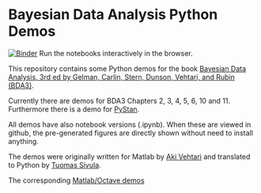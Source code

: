 # Bayesian Data Analysis Python Demos
[![Binder](http://mybinder.org/badge.svg)](http://mybinder.org/repo/avehtari/BDA_py_demos) Run the notebooks interactively in the browser.

This repository contains some Python demos for the book [Bayesian Data
Analysis, 3rd ed by Gelman, Carlin, Stern, Dunson, Vehtari, and Rubin (BDA3)](http://www.stat.columbia.edu/~gelman/book/).

Currently there are demos for BDA3 Chapters 2, 3, 4, 5, 6, 10 and 11. Furthermore there is a demo for [PyStan](https://github.com/stan-dev/pystan).

All demos have also notebook versions (.ipynb). When these are viewed
in github, the pre-generated figures are directly shown without need
to install anything.

The demos were originally written for Matlab by [Aki
Vehtari](http://users.aalto.fi/~ave/) and translated to Python by
[Tuomas Sivula](https://github.com/tsivula).

The corresponding [Matlab/Octave demos](https://github.com/avehtari/BDA_m_demos)
